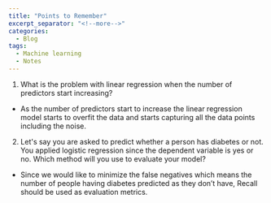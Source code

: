 ```yaml
---
title: "Points to Remember"
excerpt_separator: "<!--more-->"
categories:
  - Blog
tags:
  - Machine learning
  - Notes
---
```


1. What is the problem with linear regression when the number of predictors start increasing?
- As the number of predictors start to increase the linear regression model starts to overfit the data and starts capturing all the data points including the noise.

2. Let's say you are asked to predict whether a person has diabetes or not. You applied logistic regression since the dependent variable is yes or no. Which method will    you use to evaluate your model?
- Since we would like to minimize the false negatives which means the number of people having diabetes predicted as they don’t have, Recall should be used as evaluation   metrics.
